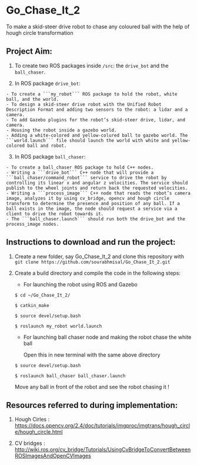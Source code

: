 # Go_Chase_It_2
To make a skid-steer drive robot to chase any coloured ball with the help of hough circle transformation

## Project Aim:

  1) To create two ROS packages inside ```/src```: the ```drive_bot``` and the ```ball_chaser```.
  
  2) In ROS package ```drive_bot```:

    - To create a ```my_robot``` ROS package to hold the robot, white ball, and the world.
    - To design a skid-steer drive robot with the Unified Robot Description Format and adding two sensors to the robot: a lidar and a camera. 
    - To add Gazebo plugins for the robot’s skid-steer drive, lidar, and camera. 
    - Housing the robot inside a gazebo world. 
    - Adding a white-colored and yellow-colured ball to gazebo world. The ```world.launch``` file should launch the world with white and yellow-colored ball and robot.
  
  3) In ROS package ```ball_chaser```:
  
    - To create a ball_chaser ROS package to hold C++ nodes.
    - Writing a ```drive_bot``` C++ node that will provide a ```ball_chaser/command_robot``` service to drive the robot by controlling its linear x and angular z velocities. The service should publish to the wheel joints and return back the requested velocities.
    - Writing a ```process_image``` C++ node that reads the robot’s camera image, analyzes it by using cv_bridge, opencv and hough circle transform to determine the presence and position of any ball. If a ball exists in the image, the node should request a service via a client to drive the robot towards it.
    - The ```ball_chaser.launch``` should run both the drive_bot and the process_image nodes.
    
  
##  Instructions to download and run the project:
  
  1) Create a new folder, say Go_Chase_It_2 and clone this repository with ```git clone https://github.com/sourabhmisal/Go_Chase_It_2.git``` 
  
  2) Create a build directory and compile the code in the following steps:
    
     - For launching the robot using ROS and Gazebo
     
     ```$ cd ~/Go_Chase_It_2/```
     
     ```$ catkin_make```
     
     ```$ source devel/setup.bash```
     
     ```$ roslaunch my_robot world.launch```
     
     - For launching ball chaser node and making the robot chase the white ball
       
       Open this in new terminal with the same above directory 
     
     ```$ source devel/setup.bash```
     
     ```$ roslaunch ball_chaser ball_chaser.launch```
     
        Move any ball in front of the robot and see the robot chasing it !
        
## Resources referred to during implementation:

1) Hough Cirles : https://docs.opencv.org/2.4/doc/tutorials/imgproc/imgtrans/hough_circle/hough_circle.html

2) CV bridges : http://wiki.ros.org/cv_bridge/Tutorials/UsingCvBridgeToConvertBetweenROSImagesAndOpenCVImages

